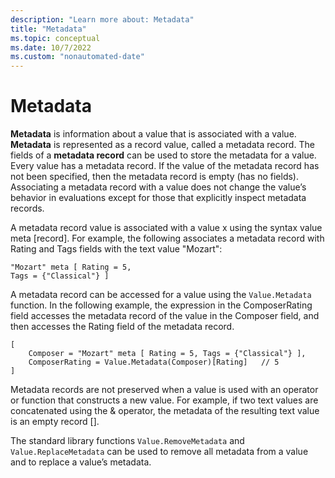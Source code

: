 ```yaml
---
description: "Learn more about: Metadata"
title: "Metadata"
ms.topic: conceptual
ms.date: 10/7/2022
ms.custom: "nonautomated-date"
---
```


# Metadata

**Metadata** is information about a value that is associated with a value. **Metadata** is represented as a record value, called a metadata record. The fields of a **metadata record** can be used to store the metadata for a value. Every value has a metadata record. If the value of the metadata record has not been specified, then the metadata record is empty (has no fields). Associating a metadata record with a value does not change the value’s behavior in evaluations except for those that explicitly inspect metadata records.

A metadata record value is associated with a value x using the syntax value meta [record]. For example, the following associates a metadata record with Rating and Tags fields with the text value "Mozart":

```powerquery-m
"Mozart" meta [ Rating = 5,
Tags = {"Classical"} ]
```

A metadata record can be accessed for a value using the `Value.Metadata` function. In the following example, the expression in the ComposerRating field accesses the metadata record of the value in the Composer field, and then accesses the Rating field of the metadata record.

```powerquery-m
[  
    Composer = "Mozart" meta [ Rating = 5, Tags = {"Classical"} ],
    ComposerRating = Value.Metadata(Composer)[Rating]   // 5
]  
```

Metadata records are not preserved when a value is used with an operator or function that constructs a new value. For example, if two text values are concatenated using the &amp; operator, the metadata of the resulting text value is an empty record [].

The standard library functions `Value.RemoveMetadata` and `Value.ReplaceMetadata` can be used to remove all metadata from a value and to replace a value’s metadata.
